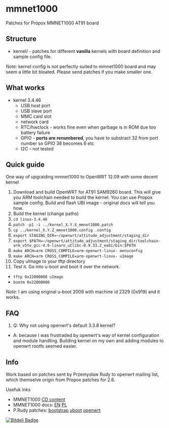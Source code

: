 mmnet1000
=========

Patches for Propox MMNET1000 AT91 board

Structure
---------

* kernel/ - patches for different **vanilla** kernels with board definition and sample config file.

*Note:* kernel config is not perfectly suited to mmnet1000 board and may seem a little bit bloated. Please send patches if you make smaller one.

What works
----------
* kernel 3.4.46
  * USB host port
  * USB slave port
  * MMC card slot
  * network card
  * RTC/hwclock - works fine even when garbage is in ROM due too battery failure
  * GPIO - **ports are renumbered**, you have to substract 32 from port number so GPIO 38 becomes 6 etc
  * I2C - not tested

Quick guide
-----------
One way of upgraiding mmnet1000 to OpenWRT 12.09 with some decent kernel

1. Download and build OpenWRT for AT91 SAM9260 board. This will give you ARM toolchain needed to build the kernel. You can use Propox sample config. Build and flash UBI image - original docs will tell you how.
2. Build the kernel (change paths)
  1. `cd linux-3.4.46`
  2. `patch -p1 -i ../kernel_X.Y.X_mmnet1000.patch`
  3. `cp ../kernel_X.Y.Z_mmnet1000.config .config`
  4. `export STAGING_DIR=~/openwrt/attitude_adjustment/staging_dir`
  5. `export $PATH=~/openwrt/attitude_adjustment/staging_dir/toolchain-arm_v5te_gcc-4.6-linaro_uClibc-0.9.33.2_eabi/bin:$PATH`
  5. `make ARCH=arm CROSS_COMPILE=arm-openwrt-linux- menuconfig`
  6. `make ARCH=arm CROSS_COMPILE=arm-openwrt-linux- uImage`
  7. Copy uImage to your tftp directory
3. Test it. Go into u-boot and boot it over the network.
 * `tftp 0x22000000 uImage`
 * `bootm 0x22000000`

*Note:* I am using original u-boot 2009 with machine id 2329 (0x919) and it works. 

FAQ
---
1. Q: Why not using openwrt's default 3.3.8 kernel?
  * A: because I was frustraded by openwrt's way of kernel configuration and module handling. Building kernel on my own and adding modules to openwrt rootfs seemed easier. 

Info
----
Work based on patches sent by Przemysław Rudy to openwrt mailing list, which themselve origin from Propox patches for 2.6.

Usefuk inks
* MMNET1000 [CD content](http://www.propox.com/download/software/MMnet1000/)
* MMNET1000 docs: [EN](http://www.propox.com/download/docs/MMnet1000_linux_en.pdf) [PL](http://www.propox.com/download/docs/MMnet1000_linux_pl.pdf)
* P.Rudy patches: [bootstrap](http://patchwork.openwrt.org/patch/1241/) [uboot](http://patchwork.openwrt.org/patch/1240/) [openwrt](https://lists.openwrt.org/pipermail/openwrt-devel/2012-January/013641.html)


[![Bitdeli Badge](https://d2weczhvl823v0.cloudfront.net/zytek/mmnet1000/trend.png)](https://bitdeli.com/free "Bitdeli Badge")

